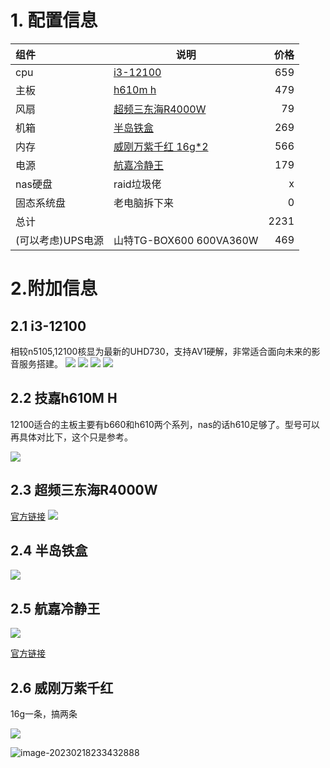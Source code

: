 # 1. 配置信息

|组件|说明|价格|
|:--|---|--:|
|cpu|[i3-12100](#2.1)|659|
|主板|[h610m h](#2.2)|479|
|风扇|[超频三东海R4000W](#2.3)|79|
|机箱|[半岛铁盒](#2.4)|269|
|内存|[威刚万紫千红 16g*2](#2.6)|566|
|电源|[航嘉冷静王](#2.5)|179|
|nas硬盘|raid垃圾佬|x|
|固态系统盘|老电脑拆下来|0|
|总计||2231|
|(可以考虑)UPS电源|山特TG-BOX600 600VA360W|469|

# 2.附加信息
## 2.1 i3-12100<div id="2.1"></div>
相较n5105,12100核显为最新的UHD730，支持AV1硬解，非常适合面向未来的影音服务搭建。
![](res/pic1.jpg)
![](res/pic2.jpg)
![](res/pic3.jpg)
![](res/pic4.jpg)

## 2.2 技嘉h610M H
<div id="2.2"></div>
12100适合的主板主要有b660和h610两个系列，nas的话h610足够了。型号可以再具体对比下，这个只是参考。

![](res/pic5.jpg)

## 2.3 超频三东海R4000W
<div id="2.3"></div>

[官方链接](https://detail.tmall.com/item.htm?abbucket=14&id=672542191138&rn=6f79b7ea9abb15cdb8cfea60c3527210&spm=a1z10.5-b-s.w4011-14496708722.65.42b07fc3f3p8hJ&skuId=5009949246506)
![](res/pic6.jpg)

## 2.4 半岛铁盒
<div id="2.4"></div>

![](res/pic7.jpg)

## 2.5 航嘉冷静王
<div id="2.5"></div>

![](res/pic8.jpg)

[官方链接](https://detail.tmall.com/item.htm?abbucket=14&id=19555219326&rn=9c8145d0f87484e3223e71833ed1b0a8&spm=a1z10.5-b-s.w4011-18640716814.79.409d4f5cpXuDUq&skuId=3922809630568)

## 2.6 威刚万紫千红
16g一条，搞两条
<div id="2.6"></div>

![](res/pic9.jpg)



![image-20230218233432888](./assets/image-20230218233432888.png)
